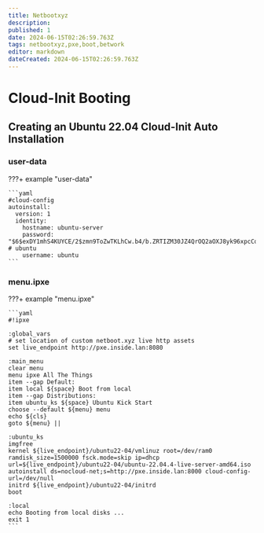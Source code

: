 ```yaml
---
title: Netbootxyz
description: 
published: 1
date: 2024-06-15T02:26:59.763Z
tags: netbootxyz,pxe,boot,betwork
editor: markdown
dateCreated: 2024-06-15T02:26:59.763Z
---
```


# Cloud-Init Booting

## Creating an Ubuntu 22.04 Cloud-Init Auto Installation

### user-data

???+ example "user-data"

    ```yaml
    #cloud-config
    autoinstall:
      version: 1
      identity:
        hostname: ubuntu-server
        password: "$6$exDY1mhS4KUYCE/2$zmn9ToZwTKLhCw.b4/b.ZRTIZM30JZ4QrOQ2aOXJ8yk96xpcCof0kxKwuX1kqLG/ygbJ1f8wxED22bTL4F46P0" # ubuntu
        username: ubuntu
    ```

### menu.ipxe

???+ example "menu.ipxe"

    ```yaml
    #!ipxe

    :global_vars
    # set location of custom netboot.xyz live http assets
    set live_endpoint http://pxe.inside.lan:8080

    :main_menu
    clear menu
    menu ipxe All The Things
    item --gap Default:
    item local ${space} Boot from local
    item --gap Distributions:
    item ubuntu_ks ${space} Ubuntu Kick Start
    choose --default ${menu} menu
    echo ${cls}
    goto ${menu} ||

    :ubuntu_ks
    imgfree
    kernel ${live_endpoint}/ubuntu22-04/vmlinuz root=/dev/ram0 ramdisk_size=1500000 fsck.mode=skip ip=dhcp url=${live_endpoint}/ubuntu22-04/ubuntu-22.04.4-live-server-amd64.iso autoinstall ds=nocloud-net;s=http://pxe.inside.lan:8000 cloud-config-url=/dev/null
    initrd ${live_endpoint}/ubuntu22-04/initrd
    boot

    :local
    echo Booting from local disks ...
    exit 1
    ```